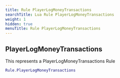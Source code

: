 ```yaml
---
title: Rule PlayerLogMoneyTransactions
searchTitle: Lua Rule PlayerLogMoneyTransactions
weight: 1
hidden: true
menuTitle: Rule PlayerLogMoneyTransactions
---
```

## PlayerLogMoneyTransactions

This represents a PlayerLogMoneyTransactions Rule
```lua
Rule.PlayerLogMoneyTransactions
```